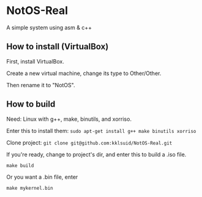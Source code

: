 # NotOS-Real
A simple system using asm &amp; c++

## How to install (VirtualBox)
First, install VirtualBox.

Create a new virtual machine, change its type to Other/Other.

Then rename it to "NotOS".

## How to build
Need: Linux with g++, make, binutils, and xorriso.

Enter this to install them: `sudo apt-get install g++ make binutils xorriso`

Clone project: `git clone git@github.com:kklsuid/NotOS-Real.git`

If you're ready, change to project's dir, and enter this to build a .iso file.

`make build`

Or you want a .bin file, enter

`make mykernel.bin`
